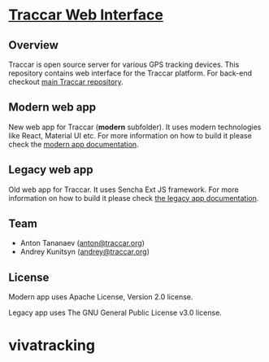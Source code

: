 # [Traccar Web Interface](https://www.traccar.org)

## Overview

Traccar is open source server for various GPS tracking devices. This repository contains web interface for the Traccar platform. For back-end checkout [main Traccar repository](https://github.com/tananaev/traccar).

## Modern web app

New web app for Traccar (**modern** subfolder). It uses modern technologies like React, Material UI etc. For more information on how to build it please check the [modern app documentation](https://www.traccar.org/build-web-app/).

## Legacy web app

Old web app for Traccar. It uses Sencha Ext JS framework. For more information on how to build it please check [the legacy app documentation](https://www.traccar.org/build-extjs/).

## Team

- Anton Tananaev ([anton@traccar.org](mailto:anton@traccar.org))
- Andrey Kunitsyn ([andrey@traccar.org](mailto:andrey@traccar.org))

## License

Modern app uses Apache License, Version 2.0 license.

Legacy app uses The GNU General Public License v3.0 license.
# vivatracking
